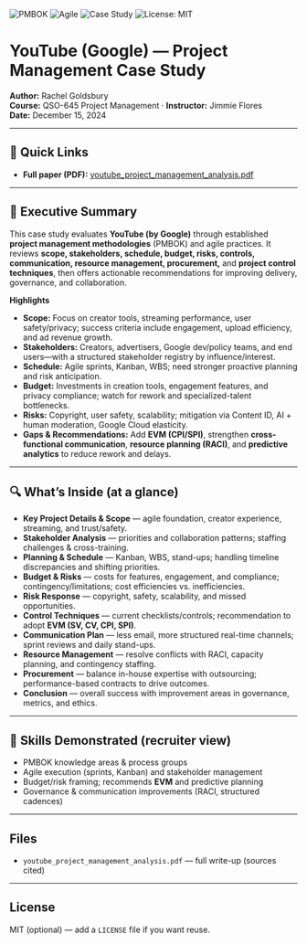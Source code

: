 ![PMBOK](https://img.shields.io/badge/Framework-PMBOK-blue)
![Agile](https://img.shields.io/badge/Methodology-Agile-orange)
![Case Study](https://img.shields.io/badge/Type-Case%20Study-purple)
![License: MIT](https://img.shields.io/badge/License-MIT-green)

# YouTube (Google) — Project Management Case Study

**Author:** Rachel Goldsbury  
**Course:** QSO-645 Project Management · **Instructor:** Jimmie Flores  
**Date:** December 15, 2024

---

## 📄 Quick Links
- **Full paper (PDF):** [youtube_project_management_analysis.pdf](./youtube_project_management_analysis.pdf)

---

## 🧭 Executive Summary
This case study evaluates **YouTube (by Google)** through established **project management methodologies** (PMBOK) and agile practices. It reviews **scope, stakeholders, schedule, budget, risks, controls, communication, resource management, procurement,** and **project control techniques**, then offers actionable recommendations for improving delivery, governance, and collaboration.

**Highlights**
- **Scope:** Focus on creator tools, streaming performance, user safety/privacy; success criteria include engagement, upload efficiency, and ad revenue growth.
- **Stakeholders:** Creators, advertisers, Google dev/policy teams, and end users—with a structured stakeholder registry by influence/interest.
- **Schedule:** Agile sprints, Kanban, WBS; need stronger proactive planning and risk anticipation.
- **Budget:** Investments in creation tools, engagement features, and privacy compliance; watch for rework and specialized-talent bottlenecks.
- **Risks:** Copyright, user safety, scalability; mitigation via Content ID, AI + human moderation, Google Cloud elasticity.
- **Gaps & Recommendations:** Add **EVM (CPI/SPI)**, strengthen **cross-functional communication**, **resource planning (RACI)**, and **predictive analytics** to reduce rework and delays.

---

## 🔍 What’s Inside (at a glance)
- **Key Project Details & Scope** — agile foundation, creator experience, streaming, and trust/safety.
- **Stakeholder Analysis** — priorities and collaboration patterns; staffing challenges & cross-training.
- **Planning & Schedule** — Kanban, WBS, stand-ups; handling timeline discrepancies and shifting priorities.
- **Budget & Risks** — costs for features, engagement, and compliance; contingency/limitations; cost efficiencies vs. inefficiencies.
- **Risk Response** — copyright, safety, scalability, and missed opportunities.
- **Control Techniques** — current checklists/controls; recommendation to adopt **EVM (SV, CV, CPI, SPI)**.
- **Communication Plan** — less email, more structured real-time channels; sprint reviews and daily stand-ups.
- **Resource Management** — resolve conflicts with RACI, capacity planning, and contingency staffing.
- **Procurement** — balance in-house expertise with outsourcing; performance-based contracts to drive outcomes.
- **Conclusion** — overall success with improvement areas in governance, metrics, and ethics.

---

## 🎯 Skills Demonstrated (recruiter view)
- PMBOK knowledge areas & process groups
- Agile execution (sprints, Kanban) and stakeholder management
- Budget/risk framing; recommends **EVM** and predictive planning
- Governance & communication improvements (RACI, structured cadences)

---

## Files
- `youtube_project_management_analysis.pdf` — full write-up (sources cited)

---

## License
MIT (optional) — add a `LICENSE` file if you want reuse.
